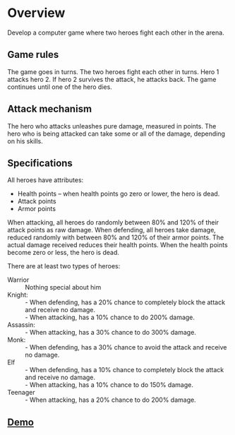 <h1>Overview</h1>
<p>Develop a computer game where two heroes fight each other in the arena.</p>

<h2>Game rules</h2>
<p>The game goes in turns. The two heroes fight each other in turns. Hero 1 attacks hero 2. If hero 2 survives the attack, he attacks back. The game continues until one of the hero dies.</p>

<h2>Attack mechanism</h2>
<p>The hero who attacks unleashes pure damage, measured in points. The hero who is being attacked can take some or all of the damage, depending on his skills.</p>

<h2>Specifications</h2>
<p>All heroes have attributes:</p>
<ul>
<li>Health points – when health points go zero or lower, the hero is dead.</li>
<li>Attack points</li>
<li>Armor points</li>
</ul>

<p>When attacking, all heroes do randomly between 80% and 120% of their attack points as raw damage.
When defending, all heroes take damage, reduced randomly with between 80% and 120% of their armor points. The actual damage received reduces their health points. When the health points become zero or less, the hero is dead.</p>

<p>There are at least two types of heroes:</p>
<dl>
<dt>Warrior</dt>
	<dd>Nothing special about him</dd>
<dt>Knight:</dt>
	<dd>- When defending, has a 20% chance to completely block the attack and receive no
damage.</dd>
	<dd>- When attacking, has a 10% chance to do 200% damage.</dd>
<dt>Assassin:</dt>
	<dd>- When attacking, has a 30% chance to do 300% damage.</dd>
<dt>Monk:</dt>
	<dd>- When defending, has a 30% chance to avoid the attack and receive no damage.</dd>
<dt>Elf</dt>
	<dd>- When defending, has a 10% chance to completely block the attack and receive no damage.</dd>
	<dd>- When attacking, has a 10% chance to do 150% damage.</dd>
<dt>Teenager</dt>
	<dd>- When attacking, has a 20% chance to do 200% damage.</dd>
</dl>

<h2><a href="https://drive.google.com/file/d/1Zxsknb92yI_Y11rRBqaNlE7_5YRzw0zl/view?usp=sharing">Demo</a></h2>

